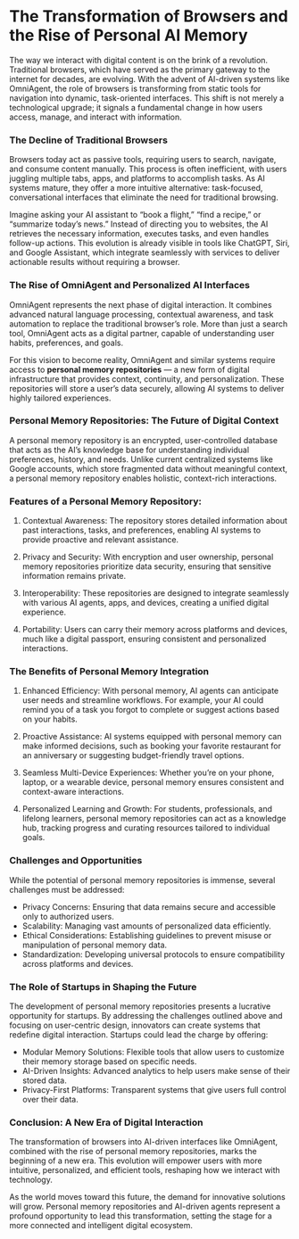 # The Transformation of Browsers and the Rise of Personal AI Memory

The way we interact with digital content is on the brink of a revolution. Traditional browsers, which have served as the primary gateway to the internet for decades, are evolving. With the advent of AI-driven systems like OmniAgent, the role of browsers is transforming from static tools for navigation into dynamic, task-oriented interfaces. This shift is not merely a technological upgrade; it signals a fundamental change in how users access, manage, and interact with information.

### The Decline of Traditional Browsers

Browsers today act as passive tools, requiring users to search, navigate, and consume content manually. This process is often inefficient, with users juggling multiple tabs, apps, and platforms to accomplish tasks. As AI systems mature, they offer a more intuitive alternative: task-focused, conversational interfaces that eliminate the need for traditional browsing.

Imagine asking your AI assistant to “book a flight,” “find a recipe,” or “summarize today’s news.” Instead of directing you to websites, the AI retrieves the necessary information, executes tasks, and even handles follow-up actions. This evolution is already visible in tools like ChatGPT, Siri, and Google Assistant, which integrate seamlessly with services to deliver actionable results without requiring a browser.

### The Rise of OmniAgent and Personalized AI Interfaces

OmniAgent represents the next phase of digital interaction. It combines advanced natural language processing, contextual awareness, and task automation to replace the traditional browser’s role. More than just a search tool, OmniAgent acts as a digital partner, capable of understanding user habits, preferences, and goals.

For this vision to become reality, OmniAgent and similar systems require access to **personal memory repositories** — a new form of digital infrastructure that provides context, continuity, and personalization. These repositories will store a user’s data securely, allowing AI systems to deliver highly tailored experiences.

### Personal Memory Repositories: The Future of Digital Context

A personal memory repository is an encrypted, user-controlled database that acts as the AI’s knowledge base for understanding individual preferences, history, and needs. Unlike current centralized systems like Google accounts, which store fragmented data without meaningful context, a personal memory repository enables holistic, context-rich interactions.

### Features of a Personal Memory Repository:

1. Contextual Awareness: The repository stores detailed information about past interactions, tasks, and preferences, enabling AI systems to provide proactive and relevant assistance.

2. Privacy and Security: With encryption and user ownership, personal memory repositories prioritize data security, ensuring that sensitive information remains private.

3. Interoperability: These repositories are designed to integrate seamlessly with various AI agents, apps, and devices, creating a unified digital experience.

4. Portability: Users can carry their memory across platforms and devices, much like a digital passport, ensuring consistent and personalized interactions.

### The Benefits of Personal Memory Integration

1. Enhanced Efficiency: With personal memory, AI agents can anticipate user needs and streamline workflows. For example, your AI could remind you of a task you forgot to complete or suggest actions based on your habits.

2. Proactive Assistance: AI systems equipped with personal memory can make informed decisions, such as booking your favorite restaurant for an anniversary or suggesting budget-friendly travel options.

3. Seamless Multi-Device Experiences: Whether you’re on your phone, laptop, or a wearable device, personal memory ensures consistent and context-aware interactions.

4. Personalized Learning and Growth: For students, professionals, and lifelong learners, personal memory repositories can act as a knowledge hub, tracking progress and curating resources tailored to individual goals.

### Challenges and Opportunities
While the potential of personal memory repositories is immense, several challenges must be addressed:

- Privacy Concerns: Ensuring that data remains secure and accessible only to authorized users.
- Scalability: Managing vast amounts of personalized data efficiently.
- Ethical Considerations: Establishing guidelines to prevent misuse or manipulation of personal memory data.
- Standardization: Developing universal protocols to ensure compatibility across platforms and devices.

### The Role of Startups in Shaping the Future
The development of personal memory repositories presents a lucrative opportunity for startups. By addressing the challenges outlined above and focusing on user-centric design, innovators can create systems that redefine digital interaction. Startups could lead the charge by offering:
- Modular Memory Solutions: Flexible tools that allow users to customize their memory storage based on specific needs.
- AI-Driven Insights: Advanced analytics to help users make sense of their stored data.
- Privacy-First Platforms: Transparent systems that give users full control over their data.

### Conclusion: A New Era of Digital Interaction
The transformation of browsers into AI-driven interfaces like OmniAgent, combined with the rise of personal memory repositories, marks the beginning of a new era. This evolution will empower users with more intuitive, personalized, and efficient tools, reshaping how we interact with technology.

As the world moves toward this future, the demand for innovative solutions will grow. Personal memory repositories and AI-driven agents represent a profound opportunity to lead this transformation, setting the stage for a more connected and intelligent digital ecosystem.

